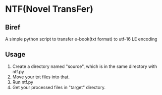 # NTF(Novel TransFer)
## Biref
A simple python script to transfer e-book(txt format) to utf-16 LE encoding

## Usage
1. Create a directory named "source", which is in the same directory with ntf.py
2. Move your txt files into that.
3. Run ntf.py
4. Get your processed files in "target" directory.
